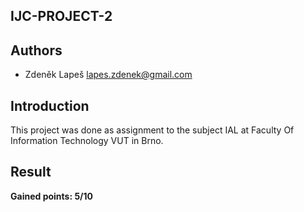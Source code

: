 IJC-PROJECT-2
---


Authors
---
* Zdeněk Lapeš <lapes.zdenek@gmail.com>



Introduction
---
This project was done as assignment to the subject IAL at Faculty Of Information Technology VUT in Brno.


Result
---
**Gained points: 5/10**
